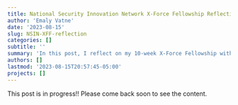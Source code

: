 ```yaml
---
title: National Security Innovation Network X-Force Fellowship Reflection
author: 'Emaly Vatne'
date: '2023-08-15'
slug: NSIN-XFF-reflection
categories: []
subtitle: ''
summary: 'In this post, I reflect on my 10-week X-Force Fellowship with the Army National Guard and the Holistic Health and Fitness (H2F) system through the National Security Innovation Project.'
authors: []
lastmod: '2023-08-15T20:57:45-05:00'
projects: []
---
```


This post is in progress!! Please come back soon to see the content.
